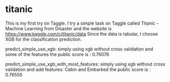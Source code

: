 # titanic
This is my first try on Taggle.
I try a simple task on Taggle called Titanic - Machine Learning from Disaster and the website is https://www.kaggle.com/c/titanic/data
Since the data is tabular, I choose XGB for the classification prediction.

predict_simple_use_xgb:
simply using xgb without cross validation and some of the features
the public score is : 0.76076

predict_simple_use_xgb_with_most_features:
simply using xgb without cross validation and add features: Cabin and Embarked
the public score is : 0.76555
